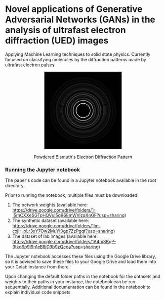 # Novel applications of Generative Adversarial Networks (GANs) in the analysis of ultrafast electron diffraction (UED) images
Applying Machine Learning techniques to solid state physics. 
Currently focused on classifying molecules by the diffraction patterns made by ultrafast electron pulses.

<p align="center">
  <img src="https://github.com/dhruv-sirohi/Miller-Lab-UED/blob/main/Project%201:%20Synthetic%20Data%20Classification/Plots%20%2B%20Scans/Bismuth_Diffraction_Pattern.png?raw=true"/>
</p>
 
<div align="center"> Powdered Bismuth's Electron Diffraction Pattern

<div align="left"> 

### Running the Jupyter notebook 

The paper's code can be found in a Jupyter notebook available in the root directory.

Prior to running the notebook, multiple files must be downloaded:
1. The network weights (available here:  https://drive.google.com/drive/folders/1-I5mCXXeSGTpHQVul5g96EmWVlzqXnGF?usp=sharing)
2. The synthetic dataset (available here: https://drive.google.com/drive/folders/1Im-cxjH_oLr3xY7Ow2MuYI0gp7ZzPgqf?usp=sharing)
3. The dataset of lab images (available here: https://drive.google.com/drive/folders/1A4mSKqP-3tkd6p9l9n1eB8jD9b9zQcoa?usp=sharing)

The Jupyter notebook accesses these files using the Google Drive library, so it is advised to save these files to your Google Drive and load them into your Colab instance from there.

Upon changing the default folder paths in the notebook for the datasets and weights to their paths in your instance, the notebook can be run sequentially. Additional documentation can be found in the notebook to explain individual code snippets.
